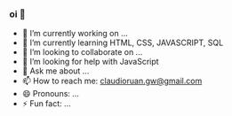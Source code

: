 ### oi 👋



- 🔭 I’m currently working on ...
- 🌱 I’m currently learning HTML, CSS, JAVASCRIPT, SQL
- 👯 I’m looking to collaborate on ...
- 🤔 I’m looking for help with JavaScript
- 💬 Ask me about ...
- 📫 How to reach me: claudioruan.gw@gmail.com
- 😄 Pronouns: ...
- ⚡ Fun fact: ...
